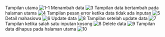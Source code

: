 Tampilan utama
![1-1](https://github.com/user-attachments/assets/78cade23-19b6-4760-9c7d-a69c5bf4a63b)
Menambah data
![3](https://github.com/user-attachments/assets/3d88a7f3-1efb-44c6-a978-00c85ca50aa4)
Tampilan data bertambah pada halaman utama
![4](https://github.com/user-attachments/assets/7a7190a8-bc52-4be4-9881-1ce62dc0fcf8)
Tampilan pesan error ketika data tidak ada inputan
![5](https://github.com/user-attachments/assets/446a6f1e-0b71-42a5-8e8e-2e842ddabede)
Detail mahasiswa
![6](https://github.com/user-attachments/assets/f9f86f76-a552-4193-8247-5a0f06ea0ac9)
Update data
![8](https://github.com/user-attachments/assets/d4898809-0bb4-40b1-b2e1-f5a6a9eb2cae)
Tampilan setelah update data
![7](https://github.com/user-attachments/assets/b6930613-15f1-485d-9848-7e83e57f921c)
Tampilan ketika salah satu inputan kosong
![8](https://github.com/user-attachments/assets/088d6c31-6fff-4890-9938-641d69697974)
Delete data
![9](https://github.com/user-attachments/assets/5a7dbd66-fc14-4545-9c54-fbea94b74a13)
Tampilan data dihapus pada halaman utama
![10](https://github.com/user-attachments/assets/ef1fe868-ddab-4f5e-9f6e-ae646f1f1645)
